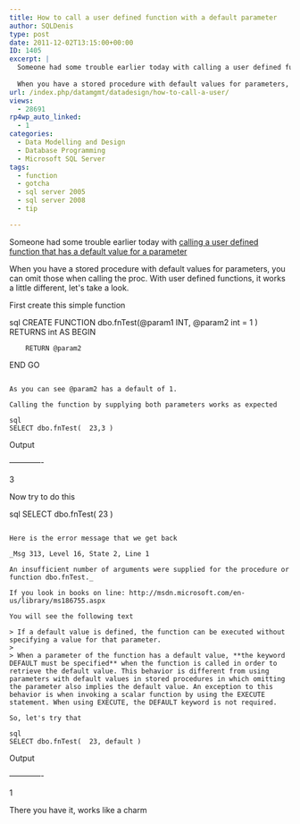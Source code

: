 ```yaml
---
title: How to call a user defined function with a default parameter
author: SQLDenis
type: post
date: 2011-12-02T13:15:00+00:00
ID: 1405
excerpt: |
  Someone had some trouble earlier today with calling a user defined function that has a default value for a parameter
  
  When you have a stored procedure with default values for parameters, you can omit those when calling the proc. With user defined func&hellip;
url: /index.php/datamgmt/datadesign/how-to-call-a-user/
views:
  - 28691
rp4wp_auto_linked:
  - 1
categories:
  - Data Modelling and Design
  - Database Programming
  - Microsoft SQL Server
tags:
  - function
  - gotcha
  - sql server 2005
  - sql server 2008
  - tip

---
```

Someone had some trouble earlier today with [calling a user defined function that has a default value for a parameter][1]

When you have a stored procedure with default values for parameters, you can omit those when calling the proc. With user defined functions, it works a little different, let's take a look.

First create this simple function

sql
CREATE FUNCTION dbo.fnTest(@param1 INT, @param2 int = 1 )
RETURNS int
AS
BEGIN
    
        RETURN @param2
    
END
GO
```

As you can see @param2 has a default of 1.

Calling the function by supplying both parameters works as expected

sql
SELECT dbo.fnTest(  23,3 )
```

Output
  
&#8212;&#8212;&#8212;&#8212;-
  
3

Now try to do this

sql
SELECT dbo.fnTest(  23 )
```

Here is the error message that we get back

_Msg 313, Level 16, State 2, Line 1
  
An insufficient number of arguments were supplied for the procedure or function dbo.fnTest._

If you look in books on line: http://msdn.microsoft.com/en-us/library/ms186755.aspx
  
You will see the following text

> If a default value is defined, the function can be executed without specifying a value for that parameter.
> 
> When a parameter of the function has a default value, **the keyword DEFAULT must be specified** when the function is called in order to retrieve the default value. This behavior is different from using parameters with default values in stored procedures in which omitting the parameter also implies the default value. An exception to this behavior is when invoking a scalar function by using the EXECUTE statement. When using EXECUTE, the DEFAULT keyword is not required.

So, let's try that

sql
SELECT dbo.fnTest(  23, default )
```

Output
  
&#8212;&#8212;&#8212;&#8212;-
  
1

There you have it, works like a charm

 [1]: http://stackoverflow.com/questions/8358315/tsql-fuction-with-default-parameters